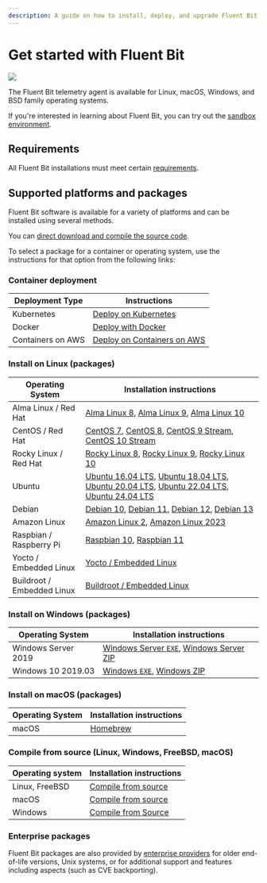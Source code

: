 ```yaml
---
description: A guide on how to install, deploy, and upgrade Fluent Bit
---
```

# Get started with Fluent Bit

<img referrerpolicy="no-referrer-when-downgrade" src="https://static.scarf.sh/a.png?x-pxid=e9732f9c-44a4-46d3-ab87-86138455c698" />

The Fluent Bit telemetry agent is available for Linux, macOS, Windows, and BSD family operating systems.

If you're interested in learning about Fluent Bit, you can try out the [sandbox environment](../about/sandbox-and-lab-resources.md).

## Requirements

All Fluent Bit installations must meet certain [requirements](./requirements.md).

## Supported platforms and packages

Fluent Bit software is available for a variety of platforms and can be installed using several methods.

You can [direct download and compile the source code](../installation/downloads/source.md).

To select a package for a container or operating system, use the instructions for that option from the following links:

### Container deployment

| Deployment Type   | Instructions |
| ----------------- | -------------------------------------------------- |
| Kubernetes        | [Deploy on Kubernetes](downloads/kubernetes.md#installation) |
| Docker            | [Deploy with Docker](downloads/docker.md)                    |
| Containers on AWS | [Deploy on Containers on AWS](downloads/aws-container.md)    |

### Install on Linux (packages)

| Operating System       | Installation instructions |
| ---------------------- | ------------------------- |
| Alma Linux / Red Hat   | [Alma Linux 8](downloads/linux/alma-rocky.md), [Alma Linux 9](downloads/linux/alma-rocky.md), [Alma Linux 10](downloads/linux/alma-rocky.md) |
| CentOS / Red Hat       | [CentOS 7](downloads/linux/redhat-centos.md#install-on-redhat-centos), [CentOS 8](downloads/linux/redhat-centos.md#install-on-redhat-centos), [CentOS 9 Stream](downloads/linux/redhat-centos.md#install-on-redhat-centos), [CentOS 10 Stream](downloads/linux/redhat-centos.md#install-on-redhat-centos) |
| Rocky Linux / Red Hat  | [Rocky Linux 8](downloads/linux/alma-rocky.md), [Rocky Linux 9](downloads/linux/alma-rocky.md), [Rocky Linux 10](downloads/linux/alma-rocky.md) |
| Ubuntu                 | [Ubuntu 16.04 LTS](downloads/linux/ubuntu.md), [Ubuntu 18.04 LTS](downloads/linux/ubuntu.md), [Ubuntu 20.04 LTS](downloads/linux/ubuntu.md), [Ubuntu 22.04 LTS](downloads/linux/ubuntu.md), [Ubuntu 24.04 LTS](downloads/linux/ubuntu.md) |
| Debian                 | [Debian 10](downloads/linux/debian.md), [Debian 11](downloads/linux/debian.md), [Debian 12](downloads/linux/debian.md), [Debian 13](downloads/linux/debian.md) |
| Amazon Linux           | [Amazon Linux 2](downloads/linux/amazon-linux.md#install-on-amazon-linux-2), [Amazon Linux 2023](downloads/linux/amazon-linux.md#amazon-linux-2023) |
| Raspbian / Raspberry Pi | [Raspbian 10](downloads/linux/raspbian-raspberry-pi.md#raspbian-10-buster), [Raspbian 11](downloads/linux/raspbian-raspberry-pi.md#raspbian-11-bullseye) |
| Yocto / Embedded Linux | [Yocto / Embedded Linux](downloads/linux/yocto-embedded-linux.md#fluent-bit-and-other-architectures) |
| Buildroot / Embedded Linux | [Buildroot / Embedded Linux](downloads/linux/buildroot-embedded-linux.md) |

### Install on Windows (packages)

| Operating System    | Installation instructions |
| ------------------- | ------------------------- |
| Windows Server 2019 | [Windows Server `EXE`](downloads/windows.md#installing-from-exe-installer), [Windows Server ZIP](downloads/windows.md#installing-from-zip-archive) |
| Windows 10 2019.03  | [Windows `EXE`](downloads/windows.md#installing-from-exe-installer), [Windows ZIP](downloads/windows.md#installing-from-zip-archive)               |

### Install on macOS (packages)

| Operating System    | Installation instructions                     |
| ------------------- | --------------------------------------------- |
| macOS               | [Homebrew](downloads/macos.md#installing-from-homebrew) |

### Compile from source (Linux, Windows, FreeBSD, macOS)

| Operating system | Installation instructions                                   |
| ---------------- | ----------------------------------------------------------- |
| Linux, FreeBSD   | [Compile from source](downloads/source/build-and-install.md)         |
| macOS            | [Compile from source](downloads/macos.md#compile-from-source) |
| Windows          | [Compile from Source](downloads/windows.md#compile-from-source)       |


### Enterprise packages

Fluent Bit packages are also provided by [enterprise providers](https://fluentbit.io/enterprise) for older end-of-life versions, Unix systems, or for additional support and features including aspects (such as CVE backporting).
